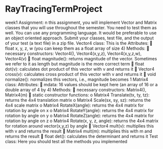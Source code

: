 # RayTracingTermProject
week1
Assignment:
n this assignment, you will implement Vector and Matrix classes that you will use throughout
the semester. You need to test them as well. You can use any programming language. It would 
be preferable to use an object oriented approach.
Submit your classes, test file, and the output of your test (a text file) in a zip file.
Vector4 class:
This is the 
Attributes: 
 float x, y, z, w (you can keep them as a float array of size 4)
Methods: 
 necessary constructors: Vector4(), Vector4(x,y,z), Vector4(x,y,z,w), Vector4(v)
 float magnitude(): returns magnitude of the vector. Sometimes we refer to it as length but 
magnitude is the more correct term
 float dot(v): calculates dot product of this vector with v and returns it
 Vector4 cross(v): calculates cross product of this vector with v and returns it
 void normalize(): normalizes this vectors, i.e., magnitude becomes 1 
Matrix4 class:
Attributes:
 mdata: 16 values should be kept here (an array of 16 or a double array of 4 by 4)
Methods:
 necessary constructors: Matrix4(), Matrix4(m)
 static constructor functions: 
o Matrix4 Translate(tx, ty, tz): returns the 4x4 translation matrix
o Matrix4 Scale(sx, sy, sz): returns the 4x4 scale matrix
o Matrix4 RotateX(angle): returns the 4x4 matrix for rotation by angle on x
o Matrix4 RotateY(angle): returns the 4x4 matrix for rotation by angle on y
o Matrix4 RotateZ(angle): returns the 4x4 matrix for rotation by angle on z
o Matrix4 Rotate(x, y, z, angle): returns the 4x4 matrix for rotation around vector(x,y,z) by 
angle
 Vector4 mult(v): multiplies this with v and returns the result
 Matrix4 mult(m): multiplies this with m and returns the result
 float det(): calculates the determinant and returns it
Test class:
Here you should test all the methods you implemented
